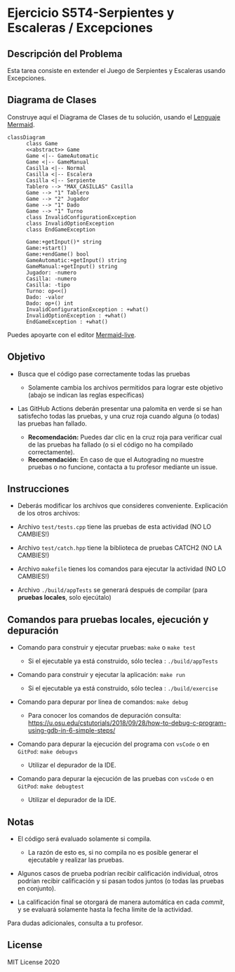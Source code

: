 # Ejercicio S5T4-Serpientes y Escaleras / Excepciones

## Descripción del Problema

Esta tarea consiste en extender el Juego de Serpientes y Escaleras usando Excepciones.

## Diagrama de Clases
Construye aquí el Diagrama de Clases de tu solución, usando el [Lenguaje Mermaid](https://mermaid.js.org/syntax/classDiagram.html).
```mermaid
classDiagram
      class Game
      <<abstract>> Game
      Game <|-- GameAutomatic
      Game <|-- GameManual
      Casilla <|-- Normal
      Casilla <|-- Escalera
      Casilla <|-- Serpiente
      Tablero --> "MAX_CASILLAS" Casilla
      Game --> "1" Tablero
      Game --> "2" Jugador
      Game --> "1" Dado
      Game --> "1" Turno
      class InvalidConfigurationException
      class InvalidOptionException
      class EndGameException
      
      Game:+getInput()* string
      Game:+start()
      Game:+endGame() bool
      GameAutomatic:+getInput() string
      GameManual:+getInput() string
      Jugador: -numero
      Casilla: -numero
      Casilla: -tipo
      Turno: op<<() 
      Dado: -valor
      Dado: op+() int
      InvalidConfigurationException : +what()
      InvalidOptionException : +what()
      EndGameException : +what()
```
Puedes apoyarte con el editor [Mermaid-live](https://mermaid.live/).

## Objetivo

- Busca que el código pase correctamente todas las pruebas
   * Solamente cambia los archivos permitidos para lograr este objetivo (abajo se indican las reglas específicas)
   
- Las GitHub Actions deberán presentar una palomita en verde si se han satisfecho todas las pruebas, y una cruz roja cuando alguna (o todas) las pruebas han fallado.
   * **Recomendación:** Puedes dar clic en la cruz roja para verificar cual de las pruebas ha fallado (o si el código no ha compilado correctamente).
   * **Recomendación:** En caso de que el Autograding no muestre pruebas o no funcione, contacta a tu profesor mediante un issue.

## Instrucciones

- Deberás modificar los archivos que consideres conveniente.
Explicación de los otros archivos:

- Archivo `test/tests.cpp` tiene las pruebas de esta actividad (NO LO CAMBIES!)
- Archivo `test/catch.hpp` tiene la biblioteca de pruebas  CATCH2 (NO LA CAMBIES!)
- Archivo `makefile` tienes los comandos para ejecutar la actividad (NO LO CAMBIES!)
- Archivo  `./build/appTests` se generará después de compilar (para **pruebas locales**, solo ejecútalo)

## Comandos para pruebas locales, ejecución y depuración

- Comando para construir y ejecutar pruebas: `make` o `make test`
    * Si el ejecutable ya está construido, sólo teclea : `./build/appTests`

- Comando para construir y ejecutar la aplicación: `make run` 
    * Si el ejecutable ya está construido, sólo teclea : `./build/exercise`

- Comando para depurar por línea de comandos: `make debug`
    * Para conocer los comandos de depuración consulta:
     https://u.osu.edu/cstutorials/2018/09/28/how-to-debug-c-program-using-gdb-in-6-simple-steps/
     
- Comando para depurar la ejecución del programa con `vsCode` o en `GitPod`: `make debugvs` 
    * Utilizar el depurador de la IDE.

- Comando para depurar la ejecución de las pruebas con `vsCode` o en `GitPod`: `make debugtest` 
    * Utilizar el depurador de la IDE.

## Notas

- El código será evaluado solamente si compila.
   * La razón de esto es, si no compila no es posible generar el ejecutable y realizar las pruebas.

- Algunos casos de prueba podrían recibir calificación individual, otros podrían recibir calificación y si pasan todos juntos (o todas las pruebas en conjunto).

- La calificación final se otorgará de manera automática en cada *commit*, y se evaluará solamente hasta la fecha limite de la actividad.

Para dudas adicionales, consulta a tu profesor.

## License

MIT License 2020
